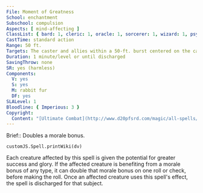 ```yaml
---
File: Moment of Greatness
School: enchantment
Subschool: compulsion
Aspects: [ mind-affecting ]
ClassList: { bard: 1, cleric: 1, oracle: 1, sorcerer: 1, wizard: 1, psychic: 1 }
CastTime: standard action
Range: 50 ft.
Targets: The caster and allies within a 50-ft. burst centered on the caster
Duration: 1 minute/level or until discharged
SavingThrow: none
SR: yes (harmless)
Components:
  V: yes
  S: yes
  M: rabbit fur
  DF: yes
SLALevel: 1
Bloodline: { Imperious: 3 }
Copyright:
  Content: "[Ultimate Combat](http://www.d20pfsrd.com/magic/all-spells/m/moment-of-greatness)"
---
```

Brief:: Doubles a morale bonus.

```dataviewjs
customJS.Spell.printWiki(dv)
```

Each creature affected by this spell is given the potential for greater success and glory. If the affected creature is benefiting from a morale bonus of any type, it can double that morale bonus on one roll or check, before making the roll. Once an affected creature uses this spell's effect, the spell is discharged for that subject.
